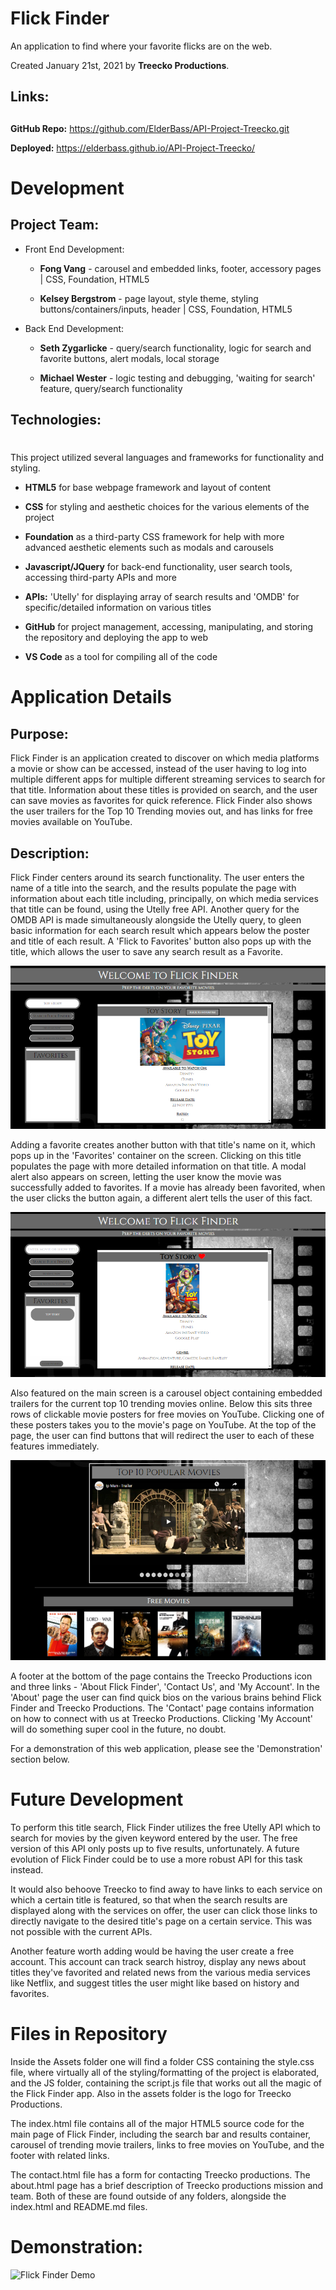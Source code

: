 # Flick Finder

An application to find where your favorite flicks are on the web.

Created January 21st, 2021 by __Treecko Productions__.

## Links:
##


__GitHub Repo:__ https://github.com/ElderBass/API-Project-Treecko.git

__Deployed:__ https://elderbass.github.io/API-Project-Treecko/




# Development


## Project Team:


* Front End Development:

    * __Fong Vang__ - carousel and embedded links, footer, accessory pages | CSS, Foundation, HTML5
    
    * __Kelsey Bergstrom__ - page layout, style theme, styling buttons/containers/inputs, header | CSS, Foundation, HTML5

* Back End Development:

    * __Seth Zygarlicke__ - query/search functionality, logic for search and favorite buttons, alert modals, local storage

    * __Michael Wester__ - logic testing and debugging, 'waiting for search' feature, query/search functionality



## Technologies:
#

This project utilized several languages and frameworks for functionality and styling.

* __HTML5__ for base webpage framework and layout of content

* __CSS__ for styling and aesthetic choices for the various elements of the project

* __Foundation__ as a third-party CSS framework for help with more advanced aesthetic elements such as modals and carousels

* __Javascript/JQuery__ for back-end functionality, user search tools, accessing third-party APIs and more

* __APIs:__ 'Utelly' for displaying array of search results and 'OMDB' for specific/detailed information on various titles

* __GitHub__ for project management, accessing, manipulating, and storing the repository and deploying the app to web

* __VS Code__ as a tool for compiling all of the code




# Application Details

## Purpose:

Flick Finder is an application created to discover on which media platforms a movie or show can be accessed, instead of the user having to log into multiple different apps for multiple different streaming services to search for that title. Information about these titles is provided on search, and the user can save movies as favorites for quick reference. Flick Finder also shows the user trailers for the Top 10 Trending movies out, and has links for free movies available on YouTube. 

## Description:

Flick Finder centers around its search functionality. The user enters the name of a title into the search, and the results populate the page with information about each title including, principally, on which media services that title can be found, using the Utelly free API. Another query for the OMDB API is made simultaneously alongside the Utelly query, to gleen basic information for each search result which appears below the poster and title of each result. A 'Flick to Favorites' button also pops up with the title, which allows the user to save any search result as a Favorite. 

![Flick Finder with active search](./Assets/FF-Search.png)


Adding a favorite creates another button with that title's name on it, which pops up in the 'Favorites' container on the screen. Clicking on this title populates the page with more detailed information on that title. A modal alert also appears on screen, letting the user know the movie was successfully added to favorites. If a movie has already been favorited, when the user clicks the button again, a different alert tells the user of this fact.

![Flick Finder with favorite displayed](./Assets/FF-Favorite.png)

Also featured on the main screen is a carousel object containing embedded trailers for the current top 10 trending movies online. Below this sits three rows of clickable movie posters for free movies on YouTube. Clicking one of these posters takes you to the movie's page on YouTube. At the top of the page, the user can find buttons that will redirect the user to each of these features immediately. 

![Flick Finder Carousel and Free Movies](./Assets/FF-Carousel.png)

A footer at the bottom of the page contains the Treecko Productions icon and three links - 'About Flick Finder', 'Contact Us', and 'My Account'. In the 'About' page the user can find quick bios on the various brains behind Flick Finder and Treecko Productions. The 'Contact' page contains information on how to connect with us at Treecko Productions. Clicking 'My Account' will do something super cool in the future, no doubt. 

For a demonstration of this web application, please see the 'Demonstration' section below.


# Future Development

To perform this title search, Flick Finder utilizes the free Utelly API which to search for movies by the given keyword entered by the user. The free version of this API only posts up to five results, unfortunately. A future evolution of Flick Finder could be to use a more robust API for this task instead.

It would also behoove Treecko to find away to have links to each service on which a certain title is featured, so that when the search results are displayed along with the services on offer, the user can click those links to directly navigate to the desired title's page on a certain service. This was not possible with the current APIs. 

Another feature worth adding would be having the user create a free account. This account can track search histroy, display any news about titles they've favorited and related news from the various media services like Netflix, and suggest titles the user might like based on history and favorites. 


# Files in Repository

Inside the Assets folder one will find a folder CSS containing the style.css file, where virtually all of the styling/formatting of the project is elaborated, and the JS folder, containing the script.js file that works out all the magic of the Flick Finder app. Also in the assets folder is the logo for Treecko Productions. 

The index.html file contains all of the major HTML5 source code for the main page of Flick Finder, including the search bar and results container, carousel of trending movie trailers, links to free movies on YouTube, and the footer with related links.

The contact.html file has a form for contacting Treecko productions. The about.html page has a brief description of Treecko productions mission and team. Both of these are found outside of any folders, alongside the index.html and README.md files. 


# Demonstration:


![Flick Finder Demo](./Assets/Flick-Finder-Demo.gif)


